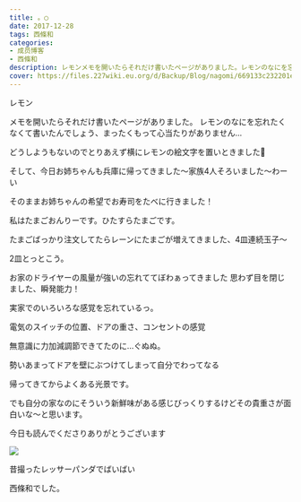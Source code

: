```yaml
---
title: 。◯
date: 2017-12-28
tags: 西條和
categories: 
- 成员博客
- 西條和
description: レモンメモを開いたらそれだけ書いたページがありました。レモンのなにを忘れたくなくて書いたんでしょう、まったくもって心当たりがありません…どう...
cover: https://files.227wiki.eu.org/d/Backup/Blog/nagomi/669133c232201ef53ad8f02420904.jpg 
---
```










レモン








メモを開いたらそれだけ書いたページがありました。
レモンのなにを忘れたくなくて書いたんでしょう、まったくもって心当たりがありません…










どうしようもないのでとりあえず横にレモンの絵文字を置いときました🍋












そして、今日お姉ちゃんも兵庫に帰ってきました〜家族4人そろいました〜わーい




そのままお姉ちゃんの希望でお寿司をたべに行きました！







私はたまごおんりーです。ひたすらたまごです。



たまごばっかり注文してたらレーンにたまごが増えてきました、4皿連続玉子〜


2皿とっとこう。
















お家のドライヤーの風量が強いの忘れててぼわぁってきました
思わず目を閉じました、瞬発能力！



実家でのいろいろな感覚を忘れているっ。









電気のスイッチの位置、ドアの重さ、コンセントの感覚




無意識に力加減調節できてたのに…ぐぬぬ。







勢いあまってドアを壁にぶつけてしまって自分でわってなる



帰ってきてからよくある光景です。








でも自分の家なのにそういう新鮮味がある感じびっくりするけどその貴重さが面白いな〜と思います。










今日も読んでくださりありがとうございます


![](https://files.227wiki.eu.org/d/Backup/Blog/nagomi/669133c232201ef53ad8f02420904.jpg)



昔撮ったレッサーパンダでばいばい




西條和でした。


